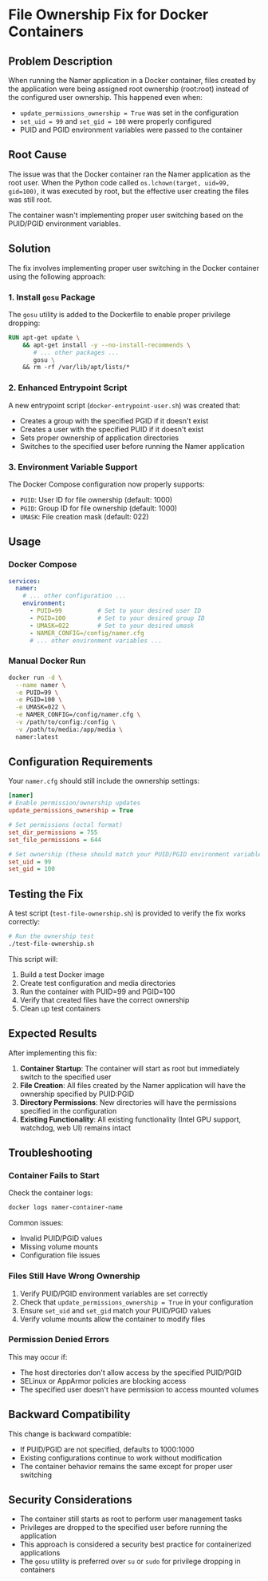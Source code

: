 # File Ownership Fix for Docker Containers

## Problem Description

When running the Namer application in a Docker container, files created by the application were being assigned root ownership (root:root) instead of the configured user ownership. This happened even when:

- `update_permissions_ownership = True` was set in the configuration
- `set_uid = 99` and `set_gid = 100` were properly configured
- PUID and PGID environment variables were passed to the container

## Root Cause

The issue was that the Docker container ran the Namer application as the root user. When the Python code called `os.lchown(target, uid=99, gid=100)`, it was executed by root, but the effective user creating the files was still root.

The container wasn't implementing proper user switching based on the PUID/PGID environment variables.

## Solution

The fix involves implementing proper user switching in the Docker container using the following approach:

### 1. Install `gosu` Package

The `gosu` utility is added to the Dockerfile to enable proper privilege dropping:

```dockerfile
RUN apt-get update \
    && apt-get install -y --no-install-recommends \
       # ... other packages ...
       gosu \
    && rm -rf /var/lib/apt/lists/*
```

### 2. Enhanced Entrypoint Script

A new entrypoint script (`docker-entrypoint-user.sh`) was created that:

- Creates a group with the specified PGID if it doesn't exist
- Creates a user with the specified PUID if it doesn't exist
- Sets proper ownership of application directories
- Switches to the specified user before running the Namer application

### 3. Environment Variable Support

The Docker Compose configuration now properly supports:

- `PUID`: User ID for file ownership (default: 1000)
- `PGID`: Group ID for file ownership (default: 1000)
- `UMASK`: File creation mask (default: 022)

## Usage

### Docker Compose

```yaml
services:
  namer:
    # ... other configuration ...
    environment:
      - PUID=99          # Set to your desired user ID
      - PGID=100         # Set to your desired group ID
      - UMASK=022        # Set to your desired umask
      - NAMER_CONFIG=/config/namer.cfg
      # ... other environment variables ...
```

### Manual Docker Run

```bash
docker run -d \
  --name namer \
  -e PUID=99 \
  -e PGID=100 \
  -e UMASK=022 \
  -e NAMER_CONFIG=/config/namer.cfg \
  -v /path/to/config:/config \
  -v /path/to/media:/app/media \
  namer:latest
```

## Configuration Requirements

Your `namer.cfg` should still include the ownership settings:

```ini
[namer]
# Enable permission/ownership updates
update_permissions_ownership = True

# Set permissions (octal format)
set_dir_permissions = 755
set_file_permissions = 644

# Set ownership (these should match your PUID/PGID environment variables)
set_uid = 99
set_gid = 100
```

## Testing the Fix

A test script (`test-file-ownership.sh`) is provided to verify the fix works correctly:

```bash
# Run the ownership test
./test-file-ownership.sh
```

This script will:
1. Build a test Docker image
2. Create test configuration and media directories
3. Run the container with PUID=99 and PGID=100
4. Verify that created files have the correct ownership
5. Clean up test containers

## Expected Results

After implementing this fix:

1. **Container Startup**: The container will start as root but immediately switch to the specified user
2. **File Creation**: All files created by the Namer application will have the ownership specified by PUID:PGID
3. **Directory Permissions**: New directories will have the permissions specified in the configuration
4. **Existing Functionality**: All existing functionality (Intel GPU support, watchdog, web UI) remains intact

## Troubleshooting

### Container Fails to Start

Check the container logs:
```bash
docker logs namer-container-name
```

Common issues:
- Invalid PUID/PGID values
- Missing volume mounts
- Configuration file issues

### Files Still Have Wrong Ownership

1. Verify PUID/PGID environment variables are set correctly
2. Check that `update_permissions_ownership = True` in your configuration
3. Ensure `set_uid` and `set_gid` match your PUID/PGID values
4. Verify volume mounts allow the container to modify files

### Permission Denied Errors

This may occur if:
- The host directories don't allow access by the specified PUID/PGID
- SELinux or AppArmor policies are blocking access
- The specified user doesn't have permission to access mounted volumes

## Backward Compatibility

This change is backward compatible:
- If PUID/PGID are not specified, defaults to 1000:1000
- Existing configurations continue to work without modification
- The container behavior remains the same except for proper user switching

## Security Considerations

- The container still starts as root to perform user management tasks
- Privileges are dropped to the specified user before running the application
- This approach is considered a security best practice for containerized applications
- The `gosu` utility is preferred over `su` or `sudo` for privilege dropping in containers